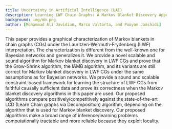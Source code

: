```yaml
---
title: Uncertainty in Artificial Intelligence (UAI)
description: Learning LWF Chain Graphs: A Markov Blanket Discovery Approach
background: img/mb.png
author: [Mohammad Ali Javidian, Marco Valtorta, and Pooyan Jamshidi]
---
```


This paper provides a graphical characterization of Markov blankets in chain graphs (CGs) under the Lauritzen-Wermuth-Frydenberg (LWF) interpretation. The characterization is different from the well-known one for Bayesian networks and generalizes it. We provide a novel scalable and sound algorithm for Markov blanket discovery in LWF CGs and prove that the Grow-Shrink algorithm, the IAMB algorithm, and its variants are still correct for Markov blanket discovery in LWF CGs under the same assumptions as for Bayesian networks. We provide a sound and scalable constraint-based framework for learning the structure of LWF CGs from faithful causally sufficient data and prove its correctness when the Markov blanket discovery algorithms in this paper are used. Our proposed algorithms compare positively/competitively against the state-of-the-art LCD (Learn Chain graphs via Decomposition) algorithm, depending on the algorithm that is used for Markov blanket discovery. Our proposed algorithms make a broad range of inference/learning problems computationally tractable and more reliable because they exploit locality.
